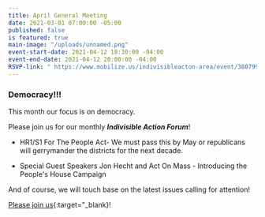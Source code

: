 ```yaml
---
title: April General Meeting
date: 2021-03-01 07:00:00 -05:00
published: false
is featured: true
main-image: "/uploads/unnamed.png"
event-start-date: 2021-04-12 18:30:00 -04:00
event-end-date: 2021-04-12 20:00:00 -04:00
RSVP-link: " https://www.mobilize.us/indivisibleacton-area/event/380799/"
---
```


### Democracy!!!

This month our focus is on democracy.

Please join us for our monthly ***Indivisible Action Forum***!

* HR1/S1 For The People Act- We must pass this by May or republicans will gerrymander the districts for the next decade.

* Special Guest Speakers Jon Hecht and Act On Mass - Introducing the People's House Campaign

And of course, we will touch base on the latest issues calling for attention!

[Please join us]( https://www.mobilize.us/indivisibleacton-area/event/380799/){:target="_blank}!